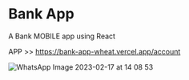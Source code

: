 # Bank App

A Bank MOBILE app using React

APP >> https://bank-app-wheat.vercel.app/account

![WhatsApp Image 2023-02-17 at 14 08 53](https://user-images.githubusercontent.com/82295321/222924263-f5424c60-d744-4002-b6b7-dbc5d0355e69.jpeg)

